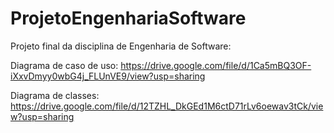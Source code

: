 # ProjetoEngenhariaSoftware
Projeto final da disciplina de Engenharia de Software:

Diagrama de caso de uso:
https://drive.google.com/file/d/1Ca5mBQ3OF-iXxvDmyy0wbG4j_FLUnVE9/view?usp=sharing

Diagrama de classes:
https://drive.google.com/file/d/12TZHL_DkGEd1M6ctD71rLv6oewav3tCk/view?usp=sharing

